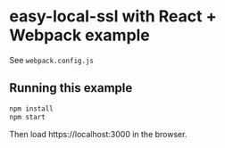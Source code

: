 # easy-local-ssl with React + Webpack example

See `webpack.config.js`  

## Running this example

```bash
npm install
npm start
```

Then load https://localhost:3000 in the browser.
